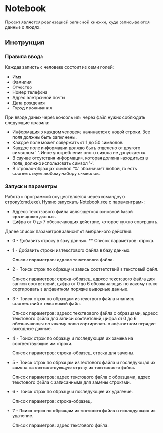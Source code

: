 # Notebook
Проект является реализацией записной книжки, куда записываются данные о людях.
## Инструкция
### Правила ввода
Каждая записть о человеке состоит из семи полей:
* Имя
* Фамилия
* Отчество
* Номер телефона
* Адрес элетронной почты
* Дата рождения
* Город проживания

При вводе даных через консоль или через файл нужно соблюдать следующие правила:
* Информация о каждом человеке начинается с новой строки. Все поля должны быть заполнены.
* Каждое поле может содержать от 1 до 50 символов.
* Каждое поле информации должно быть отделено от другого символом ' '. Иное употребление оного сивола не допускается.
* В случае отсутствия информации, которая должна находиться в поле, должно использовать символ '-'.
* В строках-образцах символ '%' обозначает любой, то есть соответствует любому набору символов.
### Запуск и параметры
Работа с программой осуществляется через командную строку(cmd.exe). Нужно запускать Notebook.exe с параментрами:
* Адресс текствового файла являющегося основной базой хранящихся данных.
* Цифра от 0 до 7 обозначающих действие, которое нужно совершить.

Далее список параметров зависит от выбранного действия:
* 0 - Добавить строку в базу данных.
** Список параметров: строка.
     
* 1 - Добавить строки из текстового файла в базу данных.

     Список параметров: адресс текствового файла.
     
* 2 - Поиск строк по образцу и запись соответствий в текстовый файл.

     Список параметров: строка-образец, адресс текстового файла для записи соответсвий, цифра от 0 до 6 обозначающая по какому полю сортировать в алфавитном порядке выводные данные.
     
* 3 - Поиск строк по образцам из текствого файла и запись соотвествий в текствовый файл.

     Список параметров: адресс текствового файла с образцами, адресс текстового файла для записи соответсвий, цифра от 0 до 6 обозначающая по какому полю сортировать в алфавитном порядке выводные данные.
     
* 4 - Поиск строк по образцу и последующая их замена на соотвествующие им строки.

     Список параметров: строка-образец, строка для замены.
     
* 5 - Поиск строк по образцам из тестового файла и последующая их замена на соотвествующую строку из текствового файла.

     Список параметров: адрес текстового файла с образцами, адрес текстового файла с записанными для замены строками.
     
* 6 - Поиск строк по образцу и последующее их удаление.

     Список параметров: строка-образец.
     
* 7 - Поиск строк по образцам из тестового файла и последующее их удаление.

     Список параметров: адрес текстового файла.
